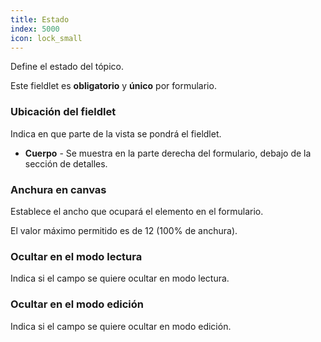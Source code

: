 ```yaml
---
title: Estado
index: 5000
icon: lock_small
---
```


Define el estado del tópico.

Este fieldlet es **obligatorio** y **único** por formulario.

### Ubicación del fieldlet

Indica en que parte de la vista se pondrá el fieldlet.

- **Cuerpo** - Se muestra en la parte derecha del formulario, debajo de la sección de detalles.

### Anchura en canvas

Establece el ancho que ocupará el elemento en el formulario.

El valor máximo permitido es de 12 (100% de anchura).

### Ocultar en el modo lectura

Indica si el campo se quiere ocultar en modo lectura.

### Ocultar en el modo edición

Indica si el campo se quiere ocultar en modo edición.